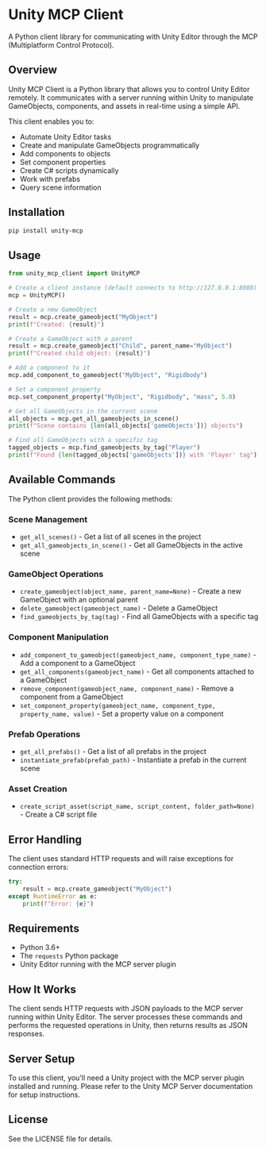 # Unity MCP Client

A Python client library for communicating with Unity Editor through the MCP (Multiplatform Control Protocol).

## Overview

Unity MCP Client is a Python library that allows you to control Unity Editor remotely. It communicates with a server running within Unity to manipulate GameObjects, components, and assets in real-time using a simple API.

This client enables you to:
- Automate Unity Editor tasks
- Create and manipulate GameObjects programmatically
- Add components to objects
- Set component properties
- Create C# scripts dynamically
- Work with prefabs
- Query scene information

## Installation

```sh
pip install unity-mcp
```

## Usage

```python
from unity_mcp_client import UnityMCP

# Create a client instance (default connects to http://127.0.0.1:8080)
mcp = UnityMCP()

# Create a new GameObject
result = mcp.create_gameobject("MyObject")
print(f"Created: {result}")

# Create a GameObject with a parent
result = mcp.create_gameobject("Child", parent_name="MyObject")
print(f"Created child object: {result}")

# Add a component to it
mcp.add_component_to_gameobject("MyObject", "Rigidbody")

# Set a component property
mcp.set_component_property("MyObject", "Rigidbody", "mass", 5.0)

# Get all GameObjects in the current scene
all_objects = mcp.get_all_gameobjects_in_scene()
print(f"Scene contains {len(all_objects['gameObjects'])} objects")

# Find all GameObjects with a specific tag
tagged_objects = mcp.find_gameobjects_by_tag("Player")
print(f"Found {len(tagged_objects['gameObjects'])} with 'Player' tag")
```

## Available Commands

The Python client provides the following methods:

### Scene Management
- `get_all_scenes()` - Get a list of all scenes in the project
- `get_all_gameobjects_in_scene()` - Get all GameObjects in the active scene

### GameObject Operations
- `create_gameobject(object_name, parent_name=None)` - Create a new GameObject with an optional parent
- `delete_gameobject(gameobject_name)` - Delete a GameObject
- `find_gameobjects_by_tag(tag)` - Find all GameObjects with a specific tag

### Component Manipulation
- `add_component_to_gameobject(gameobject_name, component_type_name)` - Add a component to a GameObject
- `get_all_components(gameobject_name)` - Get all components attached to a GameObject
- `remove_component(gameobject_name, component_name)` - Remove a component from a GameObject
- `set_component_property(gameobject_name, component_type, property_name, value)` - Set a property value on a component

### Prefab Operations
- `get_all_prefabs()` - Get a list of all prefabs in the project
- `instantiate_prefab(prefab_path)` - Instantiate a prefab in the current scene

### Asset Creation
- `create_script_asset(script_name, script_content, folder_path=None)` - Create a C# script file

## Error Handling

The client uses standard HTTP requests and will raise exceptions for connection errors:

```python
try:
    result = mcp.create_gameobject("MyObject")
except RuntimeError as e:
    print(f"Error: {e}")
```

## Requirements

- Python 3.6+
- The `requests` Python package
- Unity Editor running with the MCP server plugin

## How It Works

The client sends HTTP requests with JSON payloads to the MCP server running within Unity Editor. The server processes these commands and performs the requested operations in Unity, then returns results as JSON responses.

## Server Setup

To use this client, you'll need a Unity project with the MCP server plugin installed and running. Please refer to the Unity MCP Server documentation for setup instructions.

## License

See the LICENSE file for details.
